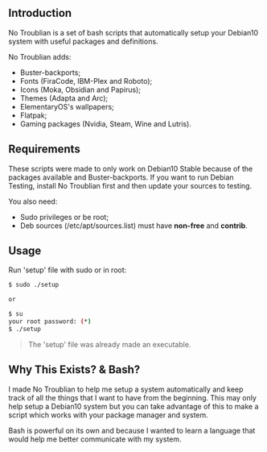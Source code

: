 ## Introduction

No Troublian is a set of bash scripts that automatically setup your Debian10 system with useful packages and definitions.

No Troublian adds:
+ Buster-backports;
+ Fonts (FiraCode, IBM-Plex and Roboto);
+ Icons (Moka, Obsidian and Papirus);
+ Themes (Adapta and Arc);
+ ElementaryOS's wallpapers;
+ Flatpak;
+ Gaming packages (Nvidia, Steam, Wine and Lutris).

## Requirements

These scripts were made to only work on Debian10 Stable because of the packages available and Buster-backports. If you want to run Debian Testing, install No Troublian first and then update your sources to testing.

You also need:
+ Sudo privileges or be root;
+ Deb sources (/etc/apt/sources.list) must have **non-free** and **contrib**.

## Usage

Run 'setup' file with sudo or in root:

```bash
$ sudo ./setup

or

$ su
your root password: (*)
$ ./setup
```
> The 'setup' file was already made an executable.

## Why This Exists? & Bash?

I made No Troublian to help me setup a system automatically and keep track of all the things that I want to have from the beginning. This may only help setup a Debian10 system but you can take advantage of this to make a script which works with your package manager and system.

Bash is powerful on its own and because I wanted to learn a language that would help me better communicate with my system.
